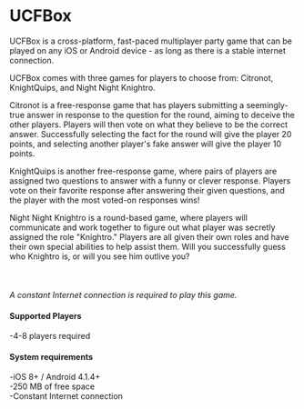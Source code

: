 # UCFBox

UCFBox is a cross-platform, fast-paced multiplayer party game that can be 
played on any iOS or Android device - as long as there is a stable internet connection.

UCFBox comes with three games for players to choose from: 
Citronot, KnightQuips, and Night Night Knightro.

Citronot is a free-response game that has players submitting a seemingly-true answer
in response to the question for the round, aiming to deceive the other players.  Players 
will then vote on what they believe to be the correct answer.  Successfully selecting
the fact for the round will give the player 20 points, and selecting another player's 
fake answer will give the player 10 points.

KnightQuips is another free-response game, where pairs of players are assigned two
questions to answer with a funny or clever response.  Players vote on their favorite response
after answering their given questions, and the player with the most voted-on responses wins!

Night Night Knightro is a round-based game, where players will communicate and work together
to figure out what player was secretly assigned the role "Knightro."  Players are all
given their own roles and have their own special abilities to help assist them.  Will you 
successfully guess who Knightro is, or will you see him outlive you?
<br/>
<br/>
<br/>
<br/>
*A constant Internet connection is required to play this game.*
<br/>
#### Supported Players
-4-8 players required 

#### System requirements
-iOS 8+ / Android 4.1.4+ <br/>
-250 MB of free space <br/>
-Constant Internet connection
